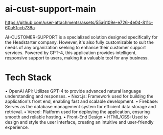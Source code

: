 # ai-cust-support-main

https://github.com/user-attachments/assets/55a6109e-e726-4e04-811c-60a51ccb738a

AI-CUSTOMER-SUPPORT is a specialized solution designed specifically for the Headstarter company. However, it's also fully customizable to suit the needs of any organization seeking to enhance their customer support services. Powered by GPT-4, this application provides intelligent, responsive support to users, making it a valuable tool for any business.

# Tech Stack
• OpenAI API: Utilizes GPT-4 to provide advanced natural language understanding and responses.
• Next.js: Framework used for building the application's front end, enabling fast and scalable development.
• Firebase: Serves as the database management system for efficient data storage and retrieval.
• Vercel: Platform used for deploying the application, ensuring smooth and reliable hosting.
• Front-End Design
• HTML/CSS: Used to design and style the user interface, creating an intuitive and user-friendly experience.
